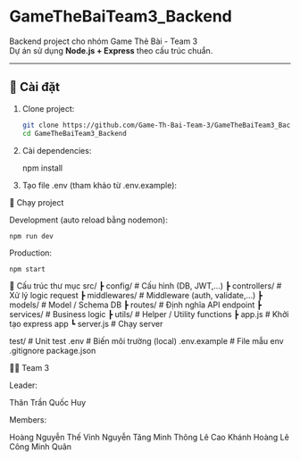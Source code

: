 # GameTheBaiTeam3_Backend

Backend project cho nhóm Game Thẻ Bài - Team 3  
Dự án sử dụng **Node.js + Express** theo cấu trúc chuẩn.

---

## 🚀 Cài đặt

1. Clone project:
   ```bash
   git clone https://github.com/Game-Th-Bai-Team-3/GameTheBaiTeam3_Backend.git
   cd GameTheBaiTeam3_Backend
2. Cài dependencies:

    npm install

3. Tạo file .env (tham khảo từ .env.example):

🏃 Chạy project

Development (auto reload bằng nodemon):

    npm run dev


Production:

    npm start

📂 Cấu trúc thư mục
src/
 ┣ config/        # Cấu hình (DB, JWT,...)
 ┣ controllers/   # Xử lý logic request
 ┣ middlewares/   # Middleware (auth, validate,...)
 ┣ models/        # Model / Schema DB
 ┣ routes/        # Định nghĩa API endpoint
 ┣ services/      # Business logic
 ┣ utils/         # Helper / Utility functions
 ┣ app.js         # Khởi tạo express app
 ┗ server.js      # Chạy server

test/             # Unit test
.env              # Biến môi trường (local)
.env.example      # File mẫu env
.gitignore
package.json


👨‍💻 Team 3

Leader:

Thân Trần Quốc Huy

Members: 

Hoàng Nguyễn Thế Vinh
Nguyễn Tăng Minh Thông
Lê Cao Khánh Hoàng
Lê Công Minh Quân